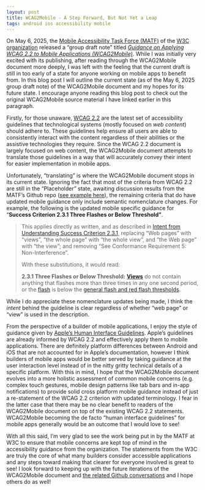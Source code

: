 ```yaml
---
layout: post
title: WCAG2Mobile - A Step Forward, But Not Yet a Leap
tags: android ios accessibility mobile
---
```

On May 6, 2025, the [Mobile Accessibility Task Force (MATF)](https://www.w3.org/WAI/about/groups/task-forces/matf/) of the [W3C organization](https://www.w3.org/) released a “group draft note” titled [*Guidance on Applying WCAG 2.2 to Mobile Applications (WCAG2Mobile)*](https://www.w3.org/TR/wcag2mobile-22/). While I was initially very excited with its publishing, after reading through the WCAG2Mobile document more deeply, I was left with the feeling that the current draft is still in too early of a state for anyone working on mobile apps to benefit from. In this blog post I will outline the current state (as of the May 6, 2025 group draft note) of the WCAG2Mobile document and my hopes for its future state. I encourage anyone reading this blog post to check out the original WCAG2Mobile source material I have linked earlier in this paragraph.

Firstly, for those unaware, [WCAG 2.2](https://www.w3.org/TR/WCAG22/) are the latest set of accessibility guidelines that technological systems (mostly focused on *web content*) should adhere to. These guidelines help ensure all users are able to consistently interact with the content regardless of their abilities or the assistive technologies they require. Since the WCAG 2.2 document is largely focused on web content, the WCAG2Mobile document attempts to translate those guidelines in a way that will accurately convey their intent for easier implementation in mobile apps.

Unfortunately, “translating” is where the WCAG2Mobile document stops in its current state. Ignoring the fact that most of the criteria from WCAG 2.2 are still in the “Placeholder” state, awaiting discussion results from the MATF’s Github repo ([see example here](https://github.com/w3c/matf/issues/1)), the remaining criteria that do have updated mobile guidance only include semantic nomenclature changes. For example, the following is the updated mobile specific guidance for “**Success Criterion 2.3.1 Three Flashes or Below Threshold”**.

> This applies directly as written, and as described in [Intent from Understanding Success Criterion 2.3.1](https://www.w3.org/WAI/WCAG22/Understanding/three-flashes-or-below-threshold#intent), replacing “Web pages” with “views”, “the whole page” with “the whole view”, and “the Web page” with “the view”; and removing “See Conformance Requirement 5: Non-Interference”.
>
> With these substitutions, it would read: 
>
> **2.3.1 Three Flashes or Below Threshold:** [**Views**](https://www.w3.org/TR/wcag-3.0/#dfn-views) do not contain anything that flashes more than three times in any one second period, or the [flash](https://www.w3.org/TR/WCAG22/#dfn-flashes) is below the [general flash and red flash thresholds](https://www.w3.org/TR/wcag2ict-22/#dfn-general-flash-and-red-flash-thresholds).
> 

While I do appreciate these nomenclature updates being made, I think the *intent* behind the guideline is clear regardless of whether “web page” or “view” is used in the description.

From the perspective of a builder of mobile applications, I enjoy the style of guidance given by [Apple’s Human Interface Guidelines](https://developer.apple.com/design/human-interface-guidelines/accessibility). Apple’s guidelines are already informed by WCAG 2.2 and effectively apply them to mobile applications. There are definitely platform differences between Android and iOS that are not accounted for in Apple’s documentation, however I think builders of mobile apps would be better served by taking guidance at the user interaction level instead of in the nitty gritty technical details of a specific platform. With this in mind, I hope that the WCAG2Mobile document evolves into a more holistic assessment of common mobile concerns (e.g. complex touch gestures, mobile design patterns like tab bars and in-app notifications) to provide solid cross platform mobile guidance instead of just a re-statement of the WCAG 2.2 criterion with updated terminology. I fear in the latter case that there may be no clear benefit to readers of the WCAG2Mobile document on top of the existing WCAG 2.2 statements. WCAG2Mobile becoming the de facto “human interface guidelines” for mobile apps generally would be an outcome that I would love to see!

With all this said, I’m very glad to see the work being put in by the MATF at W3C to ensure that mobile concerns are kept top of mind in the accessibility guidance from the organization. The statements from the W3C are truly the core of what many builders consider accessible applications and any steps toward making that clearer for everyone involved is great to see! I look forward to keeping up with the future iterations of the WCAG2Mobile document and [the related Github conversations](https://github.com/w3c/matf/issues) and I hope others do as well!